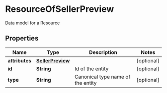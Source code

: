 

# ResourceOfSellerPreview

Data model for a Resource

## Properties

| Name | Type | Description | Notes |
|------------ | ------------- | ------------- | -------------|
|**attributes** | [**SellerPreview**](SellerPreview.md) |  |  [optional] |
|**id** | **String** | Id of the entity |  [optional] |
|**type** | **String** | Canonical type name of the entity |  [optional] |



